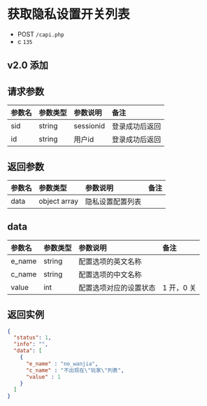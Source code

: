 # 获取隐私设置开关列表

* POST `/capi.php`
* c `135`

## v2.0 添加

## 请求参数

| 参数名 | 参数类型 | 参数说明 | 备注 |
| :---- | :----| :----| :---- |
| sid | string | sessionid | 登录成功后返回 |
| id | string | 用户id | 登录成功后返回 |

## 返回参数
| 参数名 | 参数类型 | 参数说明 | 备注 |
| :---- | :----| :----| :---- |
| data | object array | 隐私设置配置列表 |  |

## data
| 参数名 | 参数类型 | 参数说明 | 备注 |
| :---- | :----| :----| :---- |
| e_name | string | 配置选项的英文名称 |  |
| c_name | string | 配置选项的中文名称 |  |
| value | int | 配置选项对应的设置状态 | 1 开，0 关 |

## 返回实例

```JSON
{
  "status": 1,
  "info": "",
  "data": [
    {
      "e_name" : "no_wanjia",
      "c_name" : "不出现在\"玩家\"列表",
      "value" : 1
    }
  ]
}
```
